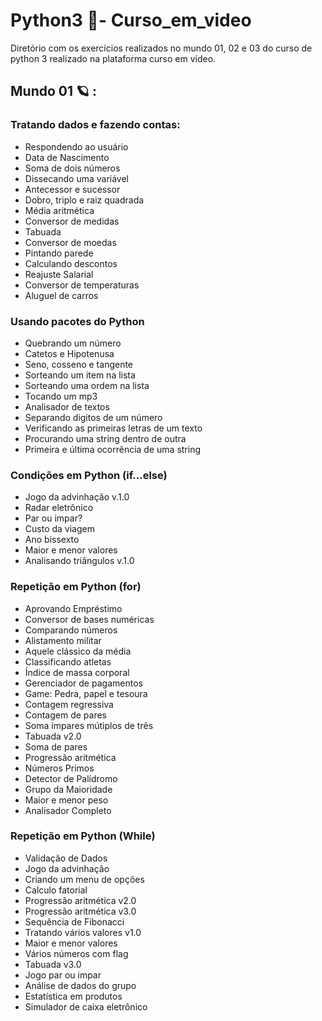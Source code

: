 # Python3 🐍- Curso_em_video
Diretório com os exercícios realizados no mundo 01, 02 e 03 do curso de python 3 realizado na plataforma curso em vídeo.
## Mundo 01 🪐 :
### Tratando dados e fazendo contas: 
- Respondendo ao usuário
- Data de Nascimento
- Soma de dois números
- Dissecando uma variável
- Antecessor e sucessor
- Dobro, triplo e raiz quadrada
- Média aritmética
- Conversor de medidas
- Tabuada
- Conversor de moedas
- Pintando parede
- Calculando descontos
- Reajuste Salarial
- Conversor de temperaturas
- Aluguel de carros
### Usando pacotes do Python
- Quebrando um número
- Catetos e Hipotenusa
- Seno, cosseno e tangente
- Sorteando um item na lista
- Sorteando uma ordem na lista
- Tocando um mp3
- Analisador de textos
- Separando digitos de um número
- Verificando as primeiras letras de um texto
- Procurando uma string dentro de outra
- Primeira e última ocorrência de uma string
### Condições em Python (if...else)
- Jogo da advinhação v.1.0
- Radar eletrônico
- Par ou impar?
- Custo da viagem
- Ano bissexto
- Maior e menor valores
- Analisando triângulos v.1.0
### Repetição em Python (for)
- Aprovando Empréstimo
- Conversor de bases numéricas
- Comparando números
- Alistamento militar
- Aquele clássico da média
- Classificando atletas
- Índice de massa corporal
- Gerenciador de pagamentos
- Game: Pedra, papel e tesoura
- Contagem regressiva
- Contagem de pares
- Soma ímpares mútiplos de três
- Tabuada v2.0
- Soma de pares
- Progressão aritmética
- Números Primos
- Detector de Palídromo
- Grupo da Maioridade
- Maior e menor peso
- Analisador Completo
### Repetição em Python (While)
- Validação de Dados
- Jogo da advinhação
- Criando um menu de opções
- Calculo fatorial
- Progressão aritmética v2.0
- Progressão aritmética v3.0
- Sequência de Fibonacci
- Tratando vários valores v1.0
- Maior e menor valores
- Vários números com flag
- Tabuada v3.0
- Jogo par ou impar
- Análise de dados do grupo
- Estatística em produtos 
- Simulador de caixa eletrônico
